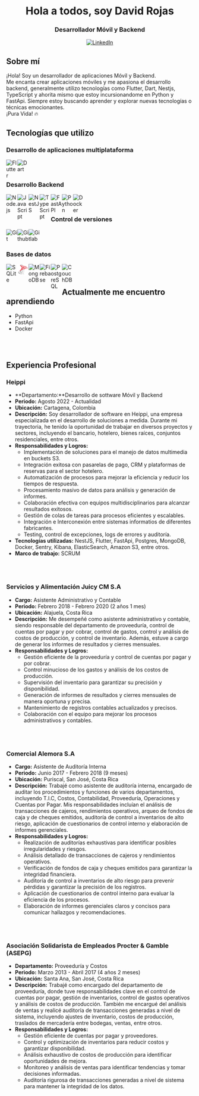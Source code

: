 <h1 align="center">Hola a todos, soy David Rojas</h1>
<h3 align="center">Desarrollador Móvil y Backend</h3>

<p align="center">
  <a href="https://linkedin.com/in/jrojasm129">
    <img src="https://img.shields.io/badge/LinkedIn-0077B5?style=for-the-badge&logo=linkedin&logoColor=white" alt="LinkedIn" />
  </a>
</p>

## Sobre mí

¡Hola! Soy un desarrollador de aplicaciones Móvil y Backend. <br />
Me encanta crear aplicaciones móviles y me apasiona el desarrollo backend, generalmente utilizo tecnologías como Flutter, Dart, Nestjs, TypeScript y ahorita mismo que estoy incursionandome en Python y FastApi.
Siempre estoy buscando aprender y explorar nuevas tecnologías o técnicas emocionantes. <br />
¡Pura Vida! :fire: 

## Tecnologías que utilizo

### Desarrollo de aplicaciones multiplataforma

<img align="left" alt="Flutter" width="30px" src="https://cdn.jsdelivr.net/gh/devicons/devicon/icons/flutter/flutter-original.svg" />
<img align="left" alt="Dart" width="30px" src="https://cdn.jsdelivr.net/gh/devicons/devicon/icons/dart/dart-original.svg" />

<br />
<br />

### Desarrollo Backend

<img align="left" alt="Node.js" width="30px" src="https://cdn.jsdelivr.net/gh/devicons/devicon/icons/nodejs/nodejs-original.svg" />
<img align="left" alt="JavaScript" width="30px" src="https://cdn.jsdelivr.net/gh/devicons/devicon/icons/javascript/javascript-original.svg" />
<img align="left" alt="NestJS" width="30px" src="https://cdn.jsdelivr.net/gh/devicons/devicon/icons/nestjs/nestjs-plain.svg" />
<img align="left" alt="TypeScript" width="30px" src="https://cdn.jsdelivr.net/gh/devicons/devicon/icons/typescript/typescript-original.svg" />
<img align="left" alt="FastAPI" width="30px" src="https://cdn.jsdelivr.net/gh/devicons/devicon/icons/fastapi/fastapi-original.svg" />
<img align="left" alt="Python" width="30px" src="https://cdn.jsdelivr.net/gh/devicons/devicon/icons/python/python-original.svg" />
<img align="left" alt="Docker" width="30px" src="https://cdn.jsdelivr.net/gh/devicons/devicon/icons/docker/docker-original.svg" />

<br />
<br />

### Control de versiones

<img align="left" alt="Git" width="30px" src="https://cdn.jsdelivr.net/gh/devicons/devicon/icons/git/git-original.svg" />
<img align="left" alt="Github" width="30px" src="https://cdn.jsdelivr.net/gh/devicons/devicon/icons/github/github-original.svg" />
<img align="left" alt="Gitlab" width="30px" src="https://cdn.jsdelivr.net/gh/devicons/devicon/icons/gitlab/gitlab-original.svg" />

<br />
<br />

### Bases de datos

<img align="left" alt="SQLite" width="30px" src="https://cdn.jsdelivr.net/gh/devicons/devicon/icons/sqlite/sqlite-original.svg" />
<img align="left" alt="MSSQL" width="30px" src="./assets/images/sql-server-icon.png" />
<img align="left" alt="MongoDB" width="30px" src="https://cdn.jsdelivr.net/gh/devicons/devicon/icons/mongodb/mongodb-original.svg" />
<img align="left" alt="Firebase" width="30px" src="https://avatars.githubusercontent.com/u/1335026?v=4" />
<img align="left" alt="PostgreSQL" width="30px" src="https://cdn.jsdelivr.net/gh/devicons/devicon/icons/postgresql/postgresql-original.svg" />
<img align="left" alt="CouchDB" width="30px" src="https://cdn.jsdelivr.net/gh/devicons/devicon/icons/couchdb/couchdb-original.svg" />

<br />
<br />

## Actualmente me encuentro aprendiendo

- Python
- FastApi
- Docker

<br />
<br />

## Experiencia Profesional

### Heippi
- **Departamento:**Desarrollo de sottware Móvil y Backend
- **Periodo:** Agosto 2022 - Actualidad
- **Ubicación:** Cartagena, Colombia
- **Descripción:** Soy desarrollador de software en Heippi, una empresa especializada en el desarrollo de soluciones a medida. Durante mi trayectoria, he tenido la oportunidad de trabajar en diversos proyectos y sectores, incluyendo el bancario, hotelero, bienes raíces, conjuntos residenciales, entre otros.
- **Responsabilidades y Logros:**
    - Implementación de soluciones para el manejo de datos multimedia en buckets S3.
    - Integración exitosa con pasarelas de pago, CRM y plataformas de reservas para el sector hotelero.
    - Automatización de procesos para mejorar la eficiencia y reducir los tiempos de respuesta.
    - Procesamiento masivo de datos para análisis y generación de informes.
    - Colaboración efectiva con equipos multidisciplinarios para alcanzar resultados exitosos.
    - Gestión de colas de tareas para procesos eficientes y escalables.
    - Integración e Interconexión entre sistemas informatios de diferentes fabricantes.
    - Testing, control de excepciones, logs de errores y auditoría.
- **Tecnologías utilizadas:** NestJS, Flutter, FastApi, Postgres, MongoDB, Docker, Sentry, Kibana, ElasticSearch, Amazon S3, entre otros.
- **Marco de trabajo:** SCRUM

<br />
<br />

### Servicios y Alimentación Juicy CM S.A
- **Cargo:** Asistente Administrativo y Contable
- **Periodo:** Febrero 2018 - Febrero 2020 (2 años 1 mes)
- **Ubicación:** Alajuela, Costa Rica
- **Descripción:** Me desempeñé como asistente administrativo y contable, siendo responsable del departamento de proveeduría, control de cuentas por pagar y por cobrar, control de gastos, control y análisis de costos de producción, y control de inventario. Además, estuve a cargo de generar los informes de resultados y cierres mensuales.
- **Responsabilidades y Logros:**
    - Gestión eficiente de la proveeduría y control de cuentas por pagar y por cobrar.
    - Control minucioso de los gastos y análisis de los costos de producción.
    - Supervisión del inventario para garantizar su precisión y disponibilidad.
    - Generación de informes de resultados y cierres mensuales de manera oportuna y precisa.
    - Mantenimiento de registros contables actualizados y precisos.
    - Colaboración con el equipo para mejorar los procesos administrativos y contables.

<br />
<br />

### Comercial Alemora S.A
- **Cargo:** Asistente de Auditoría Interna
- **Periodo:** Junio 2017 - Febrero 2018 (9 meses)
- **Ubicación:** Puriscal, San José, Costa Rica
- **Descripción:** Trabajé como asistente de auditoría interna, encargado de auditar los procedimientos y funciones de varios departamentos, incluyendo T.I.C, Costos, Contabilidad, Proveeduría, Operaciones y Cuentas por Pagar. Mis responsabilidades incluían el análisis de transacciones de cajeros, rendimientos operativos, arqueo de fondos de caja y de cheques emitidos, auditoría de control a inventarios de alto riesgo, aplicación de cuestionarios de control interno y elaboración de informes gerenciales.
- **Responsabilidades y Logros:**
    - Realización de auditorías exhaustivas para identificar posibles irregularidades y riesgos.
    - Análisis detallado de transacciones de cajeros y rendimientos operativos.
    - Verificación de fondos de caja y cheques emitidos para garantizar la integridad financiera.
    - Auditoría de control a inventarios de alto riesgo para prevenir pérdidas y garantizar la precisión de los registros.
    - Aplicación de cuestionarios de control interno para evaluar la eficiencia de los procesos.
    - Elaboración de informes gerenciales claros y concisos para comunicar hallazgos y recomendaciones.
 
<br />
<br />

### Asociación Solidarista de Empleados Procter & Gamble (ASEPG)
- **Departamento:** Proveeduría y Costos
- **Periodo:** Marzo 2013 - Abril 2017 (4 años 2 meses)
- **Ubicación:** Santa Ana, San José, Costa Rica
- **Descripción:** Trabajé como encargado del departamento de proveeduría, donde tuve responsabilidades clave en el control de cuentas por pagar, gestión de inventarios, control de gastos operativos y análisis de costos de producción. También me encargué del análisis de ventas y realicé auditoría de transacciones generadas a nivel de sistema, incluyendo ajustes de inventario, costos de producción, traslados de mercadería entre bodegas, ventas, entre otros.
- **Responsabilidades y Logros:**
    - Gestión eficiente de cuentas por pagar y proveedores.
    - Control y optimización de inventarios para reducir costos y garantizar disponibilidad.
    - Análisis exhaustivo de costos de producción para identificar oportunidades de mejora.
    - Monitoreo y análisis de ventas para identificar tendencias y tomar decisiones informadas.
    - Auditoría rigurosa de transacciones generadas a nivel de sistema para mantener la integridad de los datos.
